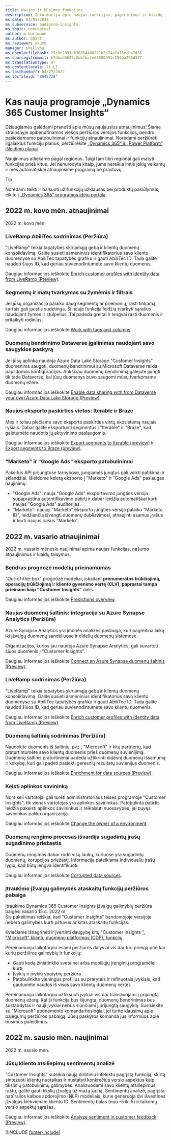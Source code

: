 ```yaml
---
title: Naujos ir būsimos funkcijos
description: Informacija apie naujas funkcijas, pagerinimus ir klaidų ištaisymus.
ms.date: 04/05/2022
ms.subservice: audience-insights
ms.topic: conceptual
author: m-hartmann
ms.author: mhart
ms.reviewer: skumm
manager: shellyha
ms.openlocfilehash: 25c6e2897d836854408871b2c74afa16ecba7435
ms.sourcegitcommit: b7dbcd5627c2ebfbcfe65589991c159ba290d377
ms.translationtype: HT
ms.contentlocale: lt-LT
ms.lasthandoff: 04/27/2022
ms.locfileid: "8643728"
---
```

# <a name="whats-new-in-dynamics-365-customer-insights"></a>Kas nauja programoje „Dynamics 365 Customer Insights“

Džiaugiamės galėdami pranešti apie mūsų naujausius atnaujinimus! Šiame straipsnyje apibendrinamos viešos peržiūros versijos funkcijos, bendro pasiekiamumo patobulinimai ir funkcijų atnaujinimai. Norėdami peržiūrėti ilgalaikius funkcijų planus, peržiūrėkite [„Dynamics 365“ ir „Power Platform“ išleidimo planai](/dynamics365/release-plans/).

Naujinimus atliekame pagal regionus. Taigi tam tikri regionai gali matyti funkcijas prieš kitus. Jei nenurodyta kitaip, jums nereikia imtis jokių veiksmų ir mes automatiškai atnaujinsime programą be prastovų.

> [!TIP]
> Norėdami teikti ir balsuoti už funkcijų užklausas bei produktų pasiūlymus, eikite į [„Dynamics 365“ programos idėjų portalą](https://experience.dynamics.com/ideas/categories/?forum=79a8c474-4e35-e911-a971-000d3a4f3343&forumName=Dynamics%20365%20Customer%20Insights).


## <a name="march-2022-updates"></a>2022 m. kovo mėn. atnaujinimai

2022 m. kovo mėn.

### <a name="liveramp-abilitec-enrichment-preview"></a>LiveRamp AbiliTec sodrinimas (Peržiūra)

"LiveRamp" teikia tapatybės skiriamąją gebą ir klientų duomenų konsolidavimą. Galite susieti asmeninius identifikatorius savo kliento duomenyse su AbiliTec tapatybės grafiku ir gauti AbiliTec ID. Tada galite naudoti šiuos ID, kad geriau suvienodintumėte savo klientų duomenis.

Daugiau informacijos ieškokite [Enrich customer profiles with identity data from LiveRamp (Preview)](enrichment-liveramp.md).

### <a name="organize-segments-and-measures-with-tags-and-filters"></a>Segmentų ir matų tvarkymas su žymėmis ir filtrais
Jei jūsų organizacija palaiko daug segmentų ar priemonių, rasti tinkamą kartais gali jaustis sudėtinga. Ši nauja funkcija leidžia tvarkyti sąrašus naudojant žymes ir stulpelius. Tai padeda greitai ir lengvai rasti duomenis ir pritaikyti rodinius.

Daugiau informacijos ieškokite [Work with tags and columns](work-with-tags-columns.md).

### <a name="enable-data-sharing-with-dataverse-when-using-your-own-storage-account"></a>Duomenų bendrinimo Dataverse įgalinimas naudojant savo saugyklos paskyrą

Jei jūsų aplinka naudoja Azure Data Lake Storage "Customer Insights" duomenims saugoti, duomenų bendrinimui su Microsoft Dataverse reikia papildomos konfigūracijos.
Anksčiau duomenų bendrinimą galėjote įjungti tik tada Dataverse, kai jūsų duomenys buvo saugomi mūsų tvarkomame duomenų ežere. 

Daugiau informacijos ieškokite [Enable data sharing with from Dataverse your own Azure Data Lake Storage (Preview)](manage-environments.md#enable-data-sharing-with-dataverse-from-your-own-azure-data-lake-storage-preview).

### <a name="new-export-destinations-iterable-and-braze"></a>Naujos eksporto paskirties vietos: Iterable ir Braze

Mes ir toliau plečiame savo eksporto paskirties vietų ekosistemą naujais ryšiais. Dabar galite eksportuoti segmentus į "Iterable" ir "Braze", kad galėtumėte naudotis jų aktyvinimo paslaugomis.

Daugiau informacijos ieškokite [Export segments to Iterable (preview)](export-iterable.md) ir [Export segments to Braze (preview)](export-braze.md).

### <a name="improvements-to-marketo-and-google-ads-export"></a>"Marketo" ir "Google Ads" eksporto patobulinimai

Pakeitus API prijungtose tarnybose, jungiamės jungtys gali veikti patikimai ir sklandžiai. Išleidome keletą eksporto į "Marketo" ir "Google Ads" paslaugas naujinimų:

- "Google Ads": nauja "Google Ads" eksportavimo jungties versija supaprastina autentifikavimo patirtį ir dabar leidžia automatiškai kurti naujas "Google Ads" auditorijas. 
- "Marketo": naujoji "Marketo" eksporto jungties versija palaiko "Marketo ID", leidžiančią išvengti duomenų dubliavimosi, atnaujinti esamus įrašus ir kurti naujus įrašus "Marketo". 


## <a name="february-2022-updates"></a>2022 m. vasario atnaujinimai

2022 m. vasario mėnesio naujinimai apima naujas funkcijas, našumo atnaujinimus ir klaidų taisymus.

### <a name="general-availability-for-prediction-models"></a>Bendras prognozė modelių prieinamumas

"Out-of-the-box" prognozė modeliai, įskaitant **prenumeratos trūkčiojimą**, **operacijų trūkčiojimą** ir **kliento gyvenimo vertę (CLV), paprastai tampa prieinami kaip "Customer Insights"** dalis. 

Daugiau informacijos ieškokite [Predictions overview](predictions-overview.md).

### <a name="new-data-source-integration-with-azure-synapse-analytics-preview"></a>Naujas duomenų šaltinis: integracija su Azure Synapse Analytics (Peržiūra)

Azure Synapse Analytics yra įmonės analizės paslauga, kuri pagreitina laiką iki įžvalgų duomenų sandėliuose ir didelių duomenų sistemose.

Organizacijos, kurios jau naudoja Azure Synapse Analytics, gali suvartoti šiuos duomenis į "Customer Insights". 

Daugiau informacijos ieškokite [Connect an Azure Synapse duomenų šaltinis (Preview)](connect-synapse.md).

### <a name="liveramp-enrichment-preview"></a>LiveRamp sodrinimas (Peržiūra)

"LiveRamp" teikia tapatybės skiriamąją gebą ir klientų duomenų konsolidavimą. Galite susieti asmeninius identifikatorius savo kliento duomenyse su AbiliTec tapatybės grafiku ir gauti AbiliTec ID. Tada galite naudoti šiuos ID, kad geriau suvienodintumėte savo klientų duomenis.

Daugiau informacijos ieškokite [Enrich customer profiles with identity data from LiveRamp (Preview)](enrichment-liveramp.md).

### <a name="enrichment-for-data-sources-preview"></a>Duomenų šaltinių sodrinimas (Peržiūra)

Naudokite duomenis iš šaltinių, pvz., "Microsoft" ir kitų partnerių, kad praturtintumėte savo klientų duomenis prieš duomenų suvienijimą. Duomenų šaltinis praturtinimai padeda užtikrinti didesnį duomenų išsamumą ir kokybę, kuri gali padėti pasiekti geresnių rezultatų suvienijus duomenis.

Daugiau informacijos ieškokite [Enrichment for data sources (Preview)](data-sources-enrichment.md).

### <a name="change-owner-of-environment"></a>Keisti aplinkos savininką

Nors keli vartotojai gali turėti administratoriaus teises programoje "Customer Insights", tik vienas vartotojas yra aplinkos savininkas. Patobulinta patirtis leidžia pakeisti aplinkos savininkus ir reikalauti nuosavybės, jei buvęs savininkas paliko organizaciją. 

Daugiau informacijos ieškokite [Change the owner of a environment](manage-environments.md#change-the-owner-of-an-environment).

### <a name="data-preparation-process-lists-corruption-reason-for-corrupted-records"></a>Duomenų rengimo procesas išvardija sugadintų įrašų sugadinimo priežastis

Duomenų rengimas dabar rodo visų laukų, kuriuose yra sugadintų duomenų, korupcijos priežastį. Informacija pateikiama individualiu įrašų lygiu, kad būtų lengva identifikuoti. 

Daugiau informacijos ieškokite [Corrupted data sources](entities.md#corrupted-data-sources).

### <a name="end-of-preview-for-reporting-features-in-the-engagement-insights-capability"></a>Įtraukimo įžvalgų galimybės ataskaitų funkcijų peržiūros pabaiga

Įtraukimo Dynamics 365 Customer Insights įžvalgų galimybių peržiūra baigėsi vasario 15 d. 2022 m.  
Šis pakeitimas reiškia, kad "Customer Insights" bandomojoje versijoje nebėra galimybės kurti piltuvus ar kitas ataskaitų funkcijas.

Kviečiame išnagrinėti ir įvertinti daugybę kitų "Customer Insights [", "Microsoft" klientų duomenų platformos (CDP), funkcijų](https://dynamics.microsoft.com/ai/customer-insights/).    
 
Pereinamuoju laikotarpiu esami peržiūros dalyviai vis dar turi prieigą prie kai kurių peržiūros galimybių ir funkcijų:

- Gauti kodą žiniatinklio svetainei arba mobiliųjų įrenginių programėlei kurti 
- Įvykių ir įvykių ypatybių peržiūra 
- Patobulinkite vieningus profilius su prarytais ir rafinuotais įvykiais, kad gautumėte naudos iš visos savo klientų duomenų vertės
  
Pereinamuoju laikotarpiu užfiksuoti įvykiai vis dar transliuojami į prijungtą duomenų ežerą. Kai ši funkcija bus išjungta, duomenų bendrinimas bus sustabdytas ir nauji įvykiai nebus siunčiami į prijungtą saugyklą.
Susisiekite su "Microsoft" abonemento komanda tiesiogiai, jei turite klausimų apie pajėgumų peržiūros pabaigą. Jūsų paskyros komanda jus informuos apie būsimus paleidimus. 

## <a name="january-2022-updates"></a>2022 m. sausio mėn. naujinimai

2022 m. sausio mėn.

### <a name="sentiment-analysis-of-your-customers-feedback"></a>Jūsų kliento atsiliepimų sentimentų analizė

"Customer Insights" suteikia naują dirbtiniu intelektu pagrįstą funkciją, skirtą sintezuoti klientų nuotaikas ir nustatyti konkrečius verslo aspektus kaip tikslinių patobulinimų galimybes. Analizuodami savo klientų atsiliepimus raštu, galite gauti tikslių įžvalgų už mažą kainą. Sentimentų analizė, pagrįsta natūralios kalbos apdorojimo (NLP) modeliais, kurie generuoja dvi išvestines įžvalgas kiekvienam kliento ID. Sentimentų balas (nuo -5 iki 5) ir taikomų verslo aspektų sąrašas. 

Daugiau informacijos ieškokite [Analyze sentiment in customer feedback (Preview)](sentiment-analysis.md).


[!INCLUDE [footer-include](includes/footer-banner.md)]